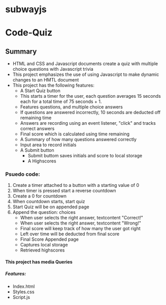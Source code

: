 # subwayjs

# Code-Quiz


## Summary
* HTML and CSS and Javascript documents create a quiz with multiple choice questions with Javascript trivia
* This project emphasizes the use of using Javascript to make dynamic changes to an HMTL document
* This project has the following features:
  - A Start Quiz button
  - This starts a timer for the user, each question averages 15 seconds each for a total time of 75 seconds + 1.
  - Features questions, and multiple choice answers
  - If questions are answered incorrectly, 10 seconds are deducted off remaining time
  - Answers are recording using an event listener, "click" and tracks correct answers
  - Final score which is calculated using time remaining
  - A Summary of how many questions answered correctly
  - Input area to record initials
  - A Submit button
      - Submit buttom saves initials and score to local storage
      - A Highscores

### Psuedo code:
1. Create a timer attached to a button with a starting value of 0
2. When timer is pressed start a reverse countdown
3. Create a 0 for countdown
4. When countdown starts, start quiz
5. Start Quiz will be on appended page
6. Append the question: choices
    - When user selects the right answer, textcontent "Correct!"
    - When user selects the right answer, textcontent "Wrong!"
    - Final score will keep track of how many the user got right
    - Left over time will be deducted from final score
    - Final Score Appended page
    - Captures local storage
    - Retrieved highscores
    
#### This project has media Queries

##### Features:
* Index.html
* Styles.css
* Script.js
